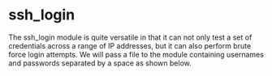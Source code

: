 # ssh_login

The ssh_login module is quite versatile in that it can not only test a set of credentials across a range of IP addresses, but it can also perform brute force login attempts. We will pass a file to the module containing usernames and passwords separated by a space as shown below.
